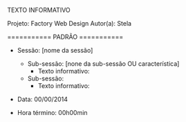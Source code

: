 TEXTO INFORMATIVO

Projeto: Factory Web Design
Autor(a): Stela

=========== PADRÃO ===========

- Sessão: [nome da sessão]
	- Sub-sessão: [none da sub-sessão OU característica]
		- Texto informativo:
	- Sub-sessão:
		- Texto informativo:

- Data: 00/00/2014
- Hora término: 00h00min